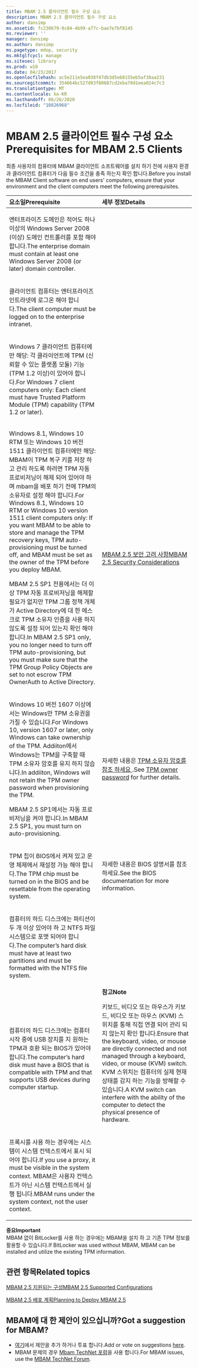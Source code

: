 ```yaml
---
title: MBAM 2.5 클라이언트 필수 구성 요소
description: MBAM 2.5 클라이언트 필수 구성 요소
author: dansimp
ms.assetid: fc230679-9c84-4b99-a77c-bae7e7bf8145
ms.reviewer: ''
manager: dansimp
ms.author: dansimp
ms.pagetype: mdop, security
ms.mktglfcycl: manage
ms.sitesec: library
ms.prod: w10
ms.date: 04/23/2017
ms.openlocfilehash: ac5e211e5ea038f47db3d5e68155eb5af38aa231
ms.sourcegitcommit: 354664bc527d93f80687cd2eba70d1eea024c7c3
ms.translationtype: MT
ms.contentlocale: ko-KR
ms.lasthandoff: 06/26/2020
ms.locfileid: "10826968"
---
```

# <span data-ttu-id="c4267-103">MBAM 2.5 클라이언트 필수 구성 요소</span><span class="sxs-lookup"><span data-stu-id="c4267-103">Prerequisites for MBAM 2.5 Clients</span></span>


<span data-ttu-id="c4267-104">최종 사용자의 컴퓨터에 MBAM 클라이언트 소프트웨어를 설치 하기 전에 사용자 환경과 클라이언트 컴퓨터가 다음 필수 조건을 충족 하는지 확인 합니다.</span><span class="sxs-lookup"><span data-stu-id="c4267-104">Before you install the MBAM Client software on end users' computers, ensure that your environment and the client computers meet the following prerequisites.</span></span>

<table>
<colgroup>
<col width="50%" />
<col width="50%" />
</colgroup>
<thead>
<tr class="header">
<th align="left"><span data-ttu-id="c4267-105">요소일</span><span class="sxs-lookup"><span data-stu-id="c4267-105">Prerequisite</span></span></th>
<th align="left"><span data-ttu-id="c4267-106">세부 정보</span><span class="sxs-lookup"><span data-stu-id="c4267-106">Details</span></span></th>
</tr>
</thead>
<tbody>
<tr class="odd">
<td align="left"><p><span data-ttu-id="c4267-107">엔터프라이즈 도메인은 적어도 하나 이상의 Windows Server 2008 (이상) 도메인 컨트롤러를 포함 해야 합니다.</span><span class="sxs-lookup"><span data-stu-id="c4267-107">The enterprise domain must contain at least one Windows Server 2008 (or later) domain controller.</span></span></p></td>
<td align="left"><p></p></td>
</tr>
<tr class="even">
<td align="left"><p><span data-ttu-id="c4267-108">클라이언트 컴퓨터는 엔터프라이즈 인트라넷에 로그온 해야 합니다.</span><span class="sxs-lookup"><span data-stu-id="c4267-108">The client computer must be logged on to the enterprise intranet.</span></span></p></td>
<td align="left"><p></p></td>
</tr>
<tr class="odd">
<td align="left"><p><span data-ttu-id="c4267-109">Windows 7 클라이언트 컴퓨터에만 해당: 각 클라이언트에 TPM (신뢰할 수 있는 플랫폼 모듈) 기능 (TPM 1.2 이상)이 있어야 합니다.</span><span class="sxs-lookup"><span data-stu-id="c4267-109">For Windows 7 client computers only: Each client must have Trusted Platform Module (TPM) capability (TPM 1.2 or later).</span></span></p></td>
<td align="left"><p></p></td>
</tr>
<tr class="even">
<td align="left"><p><span data-ttu-id="c4267-110">Windows 8.1, Windows 10 RTM 또는 Windows 10 버전 1511 클라이언트 컴퓨터에만 해당: MBAM이 TPM 복구 키를 저장 하 고 관리 하도록 하려면 TPM 자동 프로비저닝이 해제 되어 있어야 하며 mbam을 배포 하기 전에 TPM의 소유자로 설정 해야 합니다.</span><span class="sxs-lookup"><span data-stu-id="c4267-110">For Windows 8.1, Windows 10 RTM or Windows 10 version 1511 client computers only: If you want MBAM to be able to store and manage the TPM recovery keys, TPM auto-provisioning must be turned off, and MBAM must be set as the owner of the TPM before you deploy MBAM.</span></span></p>
<p><span data-ttu-id="c4267-111">MBAM 2.5 SP1 전용에서는 더 이상 TPM 자동 프로비저닝을 해제할 필요가 없지만 TPM 그룹 정책 개체가 Active Directory에 대 한 에스크로 TPM 소유자 인증을 사용 하지 않도록 설정 되어 있는지 확인 해야 합니다.</span><span class="sxs-lookup"><span data-stu-id="c4267-111">In MBAM 2.5 SP1 only, you no longer need to turn off TPM auto-provisioning, but you must make sure that the TPM Group Policy Objects are set to not escrow TPM OwnerAuth to Active Directory.</span></span></p></td>
<td align="left"><p><a href="mbam-25-security-considerations.md#bkmk-tpm" data-raw-source="[MBAM 2.5 Security Considerations](mbam-25-security-considerations.md#bkmk-tpm)"><span data-ttu-id="c4267-112">MBAM 2.5 보안 고려 사항</span><span class="sxs-lookup"><span data-stu-id="c4267-112">MBAM 2.5 Security Considerations</span></span></a></p></td>
</tr>
<tr class="odd">
<td align="left"><p><span data-ttu-id="c4267-113">Windows 10 버전 1607 이상에서는 Windows만 TPM 소유권을 가질 수 있습니다.</span><span class="sxs-lookup"><span data-stu-id="c4267-113">For Windows 10, version 1607 or later, only Windows can take ownership of the TPM.</span></span> <span data-ttu-id="c4267-114">Addiiton에서 Windows는 TPM을 구축할 때 TPM 소유자 암호를 유지 하지 않습니다.</span><span class="sxs-lookup"><span data-stu-id="c4267-114">In addiiton, Windows will not retain the TPM owner password when provisioning the TPM.</span></span></p>
<p><span data-ttu-id="c4267-115">MBAM 2.5 SP1에서는 자동 프로비저닝을 켜야 합니다.</span><span class="sxs-lookup"><span data-stu-id="c4267-115">In MBAM 2.5 SP1, you must turn on auto-provisioning.</span></span></p>
</p></td>
<td align="left"><p><span data-ttu-id="c4267-116">자세한 내용은 <a href="https://technet.microsoft.com/itpro/windows/keep-secure/change-the-tpm-owner-password" data-raw-source="[TPM owner password](https://technet.microsoft.com/itpro/windows/keep-secure/change-the-tpm-owner-password)"> TPM 소유자 암호를 참조 하세요 </a> .</span><span class="sxs-lookup"><span data-stu-id="c4267-116">See <a href="https://technet.microsoft.com/itpro/windows/keep-secure/change-the-tpm-owner-password" data-raw-source="[TPM owner password](https://technet.microsoft.com/itpro/windows/keep-secure/change-the-tpm-owner-password)">TPM owner password</a> for further details.</span></span>
</p></td>
</tr>
<tr class="even">
<td align="left"><p><span data-ttu-id="c4267-117">TPM 칩이 BIOS에서 켜져 있고 운영 체제에서 재설정 가능 해야 합니다.</span><span class="sxs-lookup"><span data-stu-id="c4267-117">The TPM chip must be turned on in the BIOS and be resettable from the operating system.</span></span></p></td>
<td align="left"><p><span data-ttu-id="c4267-118">자세한 내용은 BIOS 설명서를 참조 하세요.</span><span class="sxs-lookup"><span data-stu-id="c4267-118">See the BIOS documentation for more information.</span></span></p></td>
</tr>
<tr class="odd">
<td align="left"><p><span data-ttu-id="c4267-119">컴퓨터의 하드 디스크에는 파티션이 두 개 이상 있어야 하 고 NTFS 파일 시스템으로 포맷 되어야 합니다.</span><span class="sxs-lookup"><span data-stu-id="c4267-119">The computer’s hard disk must have at least two partitions and must be formatted with the NTFS file system.</span></span></p></td>
<td align="left"><p></p></td>
</tr>
<tr class="even">
<td align="left"><p><span data-ttu-id="c4267-120">컴퓨터의 하드 디스크에는 컴퓨터 시작 중에 USB 장치를 지 원하는 TPM과 호환 되는 BIOS가 있어야 합니다.</span><span class="sxs-lookup"><span data-stu-id="c4267-120">The computer’s hard disk must have a BIOS that is compatible with TPM and that supports USB devices during computer startup.</span></span></p></td>
<td align="left"><div class="alert">
<strong><span data-ttu-id="c4267-121">참고</span><span class="sxs-lookup"><span data-stu-id="c4267-121">Note</span></span></strong><br/><p><span data-ttu-id="c4267-122">키보드, 비디오 또는 마우스가 키보드, 비디오 또는 마우스 (KVM) 스위치를 통해 직접 연결 되어 관리 되지 않는지 확인 합니다.</span><span class="sxs-lookup"><span data-stu-id="c4267-122">Ensure that the keyboard, video, or mouse are directly connected and not managed through a keyboard, video, or mouse (KVM) switch.</span></span> <span data-ttu-id="c4267-123">KVM 스위치는 컴퓨터의 실제 현재 상태를 감지 하는 기능을 방해할 수 있습니다.</span><span class="sxs-lookup"><span data-stu-id="c4267-123">A KVM switch can interfere with the ability of the computer to detect the physical presence of hardware.</span></span></p>
</div>
<div>

</div></td>
</tr>
<tr class="even">
<td align="left"><p><span data-ttu-id="c4267-124">프록시를 사용 하는 경우에는 시스템이 시스템 컨텍스트에서 표시 되어야 합니다.</span><span class="sxs-lookup"><span data-stu-id="c4267-124">If you use a proxy, it must be visible in the system context.</span></span> <span data-ttu-id="c4267-125">MBAM은 사용자 컨텍스트가 아닌 시스템 컨텍스트에서 실행 됩니다.</span><span class="sxs-lookup"><span data-stu-id="c4267-125">MBAM runs under the system context, not the user context.</span></span></p></td>
<td align="left"><p></p></td>
</tr>
</tbody>
</table>



**<span data-ttu-id="c4267-126">중요</span><span class="sxs-lookup"><span data-stu-id="c4267-126">Important</span></span>**  
<span data-ttu-id="c4267-127">MBAM 없이 BitLocker를 사용 하는 경우에는 MBAM을 설치 하 고 기존 TPM 정보를 활용할 수 있습니다.</span><span class="sxs-lookup"><span data-stu-id="c4267-127">If BitLocker was used without MBAM, MBAM can be installed and utilize the existing TPM information.</span></span>




## <span data-ttu-id="c4267-128">관련 항목</span><span class="sxs-lookup"><span data-stu-id="c4267-128">Related topics</span></span>


[<span data-ttu-id="c4267-129">MBAM 2.5 지원되는 구성</span><span class="sxs-lookup"><span data-stu-id="c4267-129">MBAM 2.5 Supported Configurations</span></span>](mbam-25-supported-configurations.md)

[<span data-ttu-id="c4267-130">MBAM 2.5 배포 계획</span><span class="sxs-lookup"><span data-stu-id="c4267-130">Planning to Deploy MBAM 2.5</span></span>](planning-to-deploy-mbam-25.md)


## <span data-ttu-id="c4267-131">MBAM에 대 한 제안이 있으십니까?</span><span class="sxs-lookup"><span data-stu-id="c4267-131">Got a suggestion for MBAM?</span></span>
- <span data-ttu-id="c4267-132">[여기](http://mbam.uservoice.com/forums/268571-microsoft-bitlocker-administration-and-monitoring)에서 제안을 추가 하거나 투표 합니다.</span><span class="sxs-lookup"><span data-stu-id="c4267-132">Add or vote on suggestions [here](http://mbam.uservoice.com/forums/268571-microsoft-bitlocker-administration-and-monitoring).</span></span>
- <span data-ttu-id="c4267-133">MBAM 문제의 경우 [Mbam TechNet 포럼](https://social.technet.microsoft.com/Forums/home?forum=mdopmbam)을 사용 합니다.</span><span class="sxs-lookup"><span data-stu-id="c4267-133">For MBAM issues, use the [MBAM TechNet Forum](https://social.technet.microsoft.com/Forums/home?forum=mdopmbam).</span></span>






